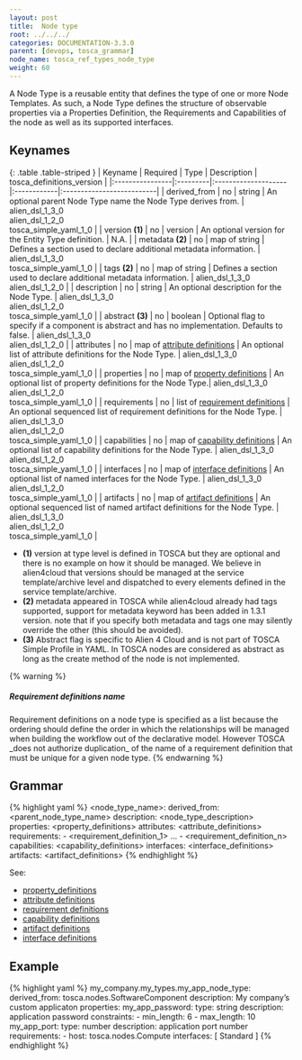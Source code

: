 ```yaml
---
layout: post
title:  Node type
root: ../../../
categories: DOCUMENTATION-3.3.0
parent: [devops, tosca_grammar]
node_name: tosca_ref_types_node_type
weight: 60
---
```


A Node Type is a reusable entity that defines the type of one or more Node Templates. As such, a Node Type defines the structure of observable properties via a Properties Definition, the Requirements and Capabilities of the node as well as its supported interfaces.

## Keynames

{: .table .table-striped }
| Keyname         | Required | Type                | Description | tosca_definitions_version |
|:----------------|:---------|:--------------------|:------------|:--------------------------|
| derived_from | no | string | An optional parent Node Type name the Node Type derives from. | alien_dsl_1_3_0<br> alien_dsl_1_2_0<br> tosca_simple_yaml_1_0 |
| version __(1)__ | no | version | An optional version for the Entity Type definition. | N.A. |
| metadata __(2)__ | no | map of string | Defines a section used to declare additional metadata information. | alien_dsl_1_3_0<br> tosca_simple_yaml_1_0 |
| tags __(2)__ | no | map of string | Defines a section used to declare additional metadata information. | alien_dsl_1_3_0<br> alien_dsl_1_2_0 |
| description | no | string | An optional description for the Node Type. | alien_dsl_1_3_0<br> alien_dsl_1_2_0<br> tosca_simple_yaml_1_0 |
| abstract __(3)__     | no | boolean | Optional flag to specify if a component is abstract and has no implementation. Defaults to false. | alien_dsl_1_3_0<br> alien_dsl_1_2_0 |
| attributes | no | map of [attribute definitions](#/documentation/3.0.0/devops_guide/tosca_grammar/attribute_definition.html) | An optional list of attribute definitions for the Node Type. | alien_dsl_1_3_0<br> alien_dsl_1_2_0<br> tosca_simple_yaml_1_0 |
| properties | no | map of [property definitions](#/documentation/3.0.0/devops_guide/tosca_grammar/property_definition.html) | An optional list of property definitions for the Node Type.| alien_dsl_1_3_0<br> alien_dsl_1_2_0<br> tosca_simple_yaml_1_0 |
| requirements | no | list of [requirement definitions](#/documentation/3.0.0/devops_guide/tosca_grammar/requirement_definition.html) | An optional sequenced list of requirement definitions for the Node Type. | alien_dsl_1_3_0<br> alien_dsl_1_2_0<br> tosca_simple_yaml_1_0 |
| capabilities | no | map of [capability definitions](#/documentation/3.0.0/devops_guide/tosca_grammar/capability_definition.html) | An optional list of capability definitions for the Node Type. | alien_dsl_1_3_0<br> alien_dsl_1_2_0<br> tosca_simple_yaml_1_0 |
| interfaces | no | map of [interface definitions](#/documentation/3.0.0/devops_guide/tosca_grammar/interface_definition.html) | An optional list of named interfaces for the Node Type. | alien_dsl_1_3_0<br> alien_dsl_1_2_0<br> tosca_simple_yaml_1_0 |
| artifacts | no | map of [artifact definitions](#/documentation/3.0.0/devops_guide/tosca_grammar/artifact_definition.html) | An optional sequenced list of named artifact definitions for the Node Type. | alien_dsl_1_3_0<br> alien_dsl_1_2_0<br> tosca_simple_yaml_1_0 |

* __(1)__ version at type level is defined in TOSCA but they are optional and there is no example on how it should be managed. We believe in alien4cloud that versions should be managed at the service template/archive level and dispatched to every elements defined in the service template/archive.
* __(2)__ metadata appeared in TOSCA while alien4cloud already had tags supported, support for metadata keyword has been added in 1.3.1 version. note that if you specify both metadata and tags one may silently override the other (this should be avoided).
* __(3)__ Abstract flag is specific to Alien 4 Cloud and is not part of TOSCA Simple Profile in YAML. In TOSCA nodes are considered as abstract as long as the create method of the node is not implemented.

{% warning %}
<h5>Requirement definitions name</h5>
Requirement definitions on a node type is specified as a list because the ordering should define the order in which the relationships will be managed when building the workflow out of the declarative model.
However TOSCA _does not authorize duplication_ of the name of a requirement definition that must be unique for a given node type.
{% endwarning %}

## Grammar

{% highlight yaml %}
<node_type_name>:
  derived_from: <parent_node_type_name>
  description: <node_type_description>
  properties:
    <property_definitions>
  attributes:
    <attribute_definitions>
  requirements:
    - <requirement_definition_1>
    ...
    - <requirement_definition_n>
  capabilities:
    <capability_definitions>
  interfaces:
    <interface_definitions>
  artifacts:
    <artifact_definitions>
{% endhighlight %}

See:

- [property_definitions](#/documentation/3.0.0/devops_guide/tosca_grammar/property_definition.html)
- [attribute definitions](#/documentation/3.0.0/devops_guide/tosca_grammar/attribute_definition.html)
- [requirement definitions](#/documentation/3.0.0/devops_guide/tosca_grammar/requirement_definition.html)
- [capability definitions](#/documentation/3.0.0/devops_guide/tosca_grammar/capability_definition.html)
- [artifact definitions](#/documentation/3.0.0/devops_guide/tosca_grammar/artifact_definition.html)
- [interface definitions](#/documentation/3.0.0/devops_guide/tosca_grammar/interface_definition.html)

## Example

{% highlight yaml %}
my_company.my_types.my_app_node_type:
  derived_from: tosca.nodes.SoftwareComponent
  description: My company’s custom applicaton
  properties:
    my_app_password:
      type: string
      description: application password
      constraints:
      - min_length: 6
      - max_length: 10
  my_app_port:
    type: number
    description: application port number
  requirements:
    - host: tosca.nodes.Compute
  interfaces: [ Standard ]
{% endhighlight %}

